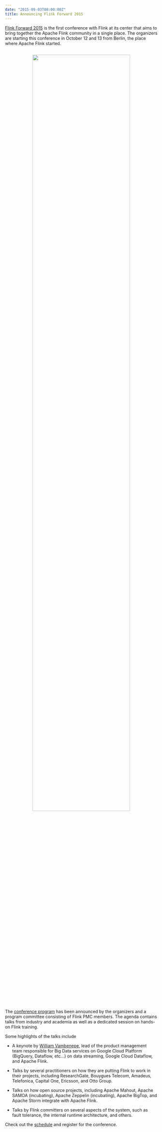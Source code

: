 ```yaml
---
date: "2015-09-03T08:00:00Z"
title: Announcing Flink Forward 2015
---
```


[Flink Forward 2015](http://2015.flink-forward.org/) is the first
conference with Flink at its center that aims to bring together the
Apache Flink community in a single place. The organizers are starting
this conference in October 12 and 13 from Berlin, the place where
Apache Flink started.

<center>
<img src="{{< siteurl >}}/img/blog/flink-forward-banner.png" style="width:80%;margin:15px">
</center>

The [conference program](http://2015.flink-forward.org/?post_type=day) has
been announced by the organizers and a program committee consisting of
Flink PMC members. The agenda contains talks from industry and
academia as well as a dedicated session on hands-on Flink training.

Some highlights of the talks include

- A keynote by [William
  Vambenepe](http://2015.flink-forward.org/?speaker=william-vambenepe),
  lead of the product management team responsible for Big Data
  services on Google Cloud Platform (BigQuery, Dataflow, etc...) on
  data streaming, Google Cloud Dataflow, and Apache Flink.

- Talks by several practitioners on how they are putting Flink to work
  in their projects, including ResearchGate, Bouygues Telecom,
  Amadeus, Telefonica, Capital One, Ericsson, and Otto Group.

- Talks on how open source projects, including Apache Mahout, Apache
  SAMOA (incubating), Apache Zeppelin (incubating), Apache BigTop, and
  Apache Storm integrate with Apache Flink.

- Talks by Flink committers on several aspects of the system, such as
  fault tolerance, the internal runtime architecture, and others.

Check out the [schedule](http://2015.flink-forward.org/?post_type=day) and
register for the conference.

